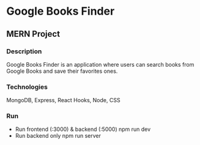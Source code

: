 # Google Books Finder 
## MERN Project

### Description
Google Books Finder is an application where users can search books from Google Books and save their favorites ones. 

### Technologies
MongoDB, Express, React Hooks, Node, CSS

### Run
- Run frontend (:3000) & backend (:5000)
npm run dev
- Run backend only
npm run server
